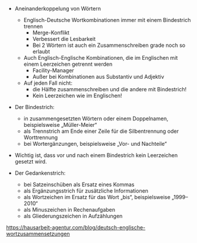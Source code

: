 - Aneinanderkoppelung von Wörtern
  - Englisch-Deutsche Wortkombinationen immer mit einem Bindestrich trennen
    - Merge-Konflikt
    - Verbessert die Lesbarkeit
    - Bei 2 Wörtern ist auch ein Zusammenschreiben grade noch so erlaubt
  - Auch Englisch-Englische Kombinationen, die im Englischen mit einem Leerzeichen getrennt werden
    - Facility-Manager
    - Außer bei Kombinationen aus Substantiv und Adjektiv
  - Auf jeden Fall nicht: 
    - die Hälfte zusammenschreiben und die andere mit Bindestrich!
    - Kein Leerzeichen wie im Englischen!

- Der Bindestrich:
    - in zusammengesetzten Wörtern oder einem Doppelnamen, beispielsweise „Müller-Meier“
    - als Trennstrich am Ende einer Zeile für die Silbentrennung oder Worttrennung
    - bei Wortergänzungen, beispielsweise „Vor- und Nachteile“
- Wichtig ist, dass vor und nach einem Bindestrich kein Leerzeichen gesetzt wird.

- Der Gedankenstrich:
    - bei Satzeinschüben als Ersatz eines Kommas
    - als Ergänzungsstrich für zusätzliche Informationen
    - als Wortzeichen im Ersatz für das Wort „bis“, beispielsweise „1999–2010“
    - als Minuszeichen in Rechenaufgaben
    - als Gliederungszeichen in Aufzählungen 

https://hausarbeit-agentur.com/blog/deutsch-englische-wortzusammensetzungen